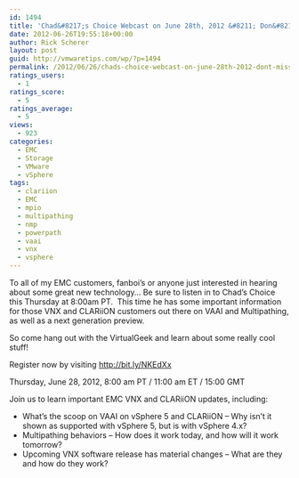 ```yaml
---
id: 1494
title: 'Chad&#8217;s Choice Webcast on June 28th, 2012 &#8211; Don&#8217;t Miss!'
date: 2012-06-26T19:55:18+00:00
author: Rick Scherer
layout: post
guid: http://vmwaretips.com/wp/?p=1494
permalink: /2012/06/26/chads-choice-webcast-on-june-28th-2012-dont-miss/
ratings_users:
  - 1
ratings_score:
  - 5
ratings_average:
  - 5
views:
  - 923
categories:
  - EMC
  - Storage
  - VMware
  - vSphere
tags:
  - clariion
  - EMC
  - mpio
  - multipathing
  - nmp
  - powerpath
  - vaai
  - vnx
  - vsphere
---
```

To all of my EMC customers, fanboi&#8217;s or anyone just interested in hearing about some great new technology&#8230; Be sure to listen in to Chad&#8217;s Choice this Thursday at 8:00am PT.  This time he has some important information for those VNX and CLARiiON customers out there on VAAI and Multipathing, as well as a next generation preview.

So come hang out with the VirtualGeek and learn about some really cool stuff!

Register now by visiting <a title="Chad's Choice" href="http://bit.ly/NKEdXx " target="_blank">http://bit.ly/NKEdXx </a>

Thursday, June 28, 2012, 8:00 am PT / 11:00 am ET / 15:00 GMT

Join us to learn important EMC VNX and CLARiiON updates, including:

  * What’s the scoop on VAAI on vSphere 5 and CLARiiON – Why isn’t it shown as supported with vSphere 5, but is with vSphere 4.x?
  * Multipathing behaviors – How does it work today, and how will it work tomorrow?
  * Upcoming VNX software release has material changes – What are they and how do they work?